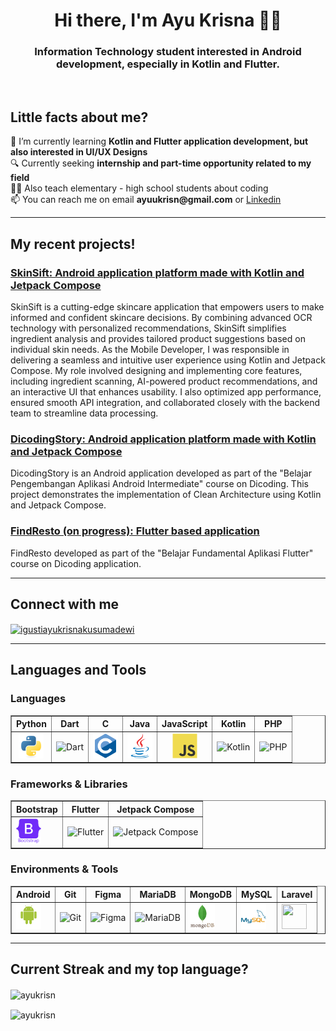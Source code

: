 <h1 align="center">Hi there, I'm Ayu Krisna 🍑🌿</h1>
<h3 align="center">Information Technology student interested in Android development, especially in Kotlin and Flutter.</h3> <br>


<h2>Little facts about me?</h2>
🌱 I’m currently learning <b>Kotlin and Flutter application development, but also interested in UI/UX Designs</b><br>
🔍 Currently seeking <b>internship and part-time opportunity related to my field</b><br>
👩‍🏫 Also teach elementary - high school students about coding <br>
📫 You can reach me on email <b>ayuukrisn@gmail.com</b> or <a href="https://www.linkedin.com/in/igustiayukrisnakusumadewi/">Linkedin</a> <br>

<hr>

<h2>My recent projects!</h2>
<h3>
  <a href="https://github.com/skinsift/skinsift">SkinSift: Android application platform made with Kotlin and Jetpack Compose</a>
</h3>
SkinSift is a cutting-edge skincare application that empowers users to make informed and confident skincare decisions. By combining advanced OCR technology with personalized recommendations, SkinSift simplifies ingredient analysis and provides tailored product suggestions based on individual skin needs. As the Mobile Developer, I was responsible in delivering a seamless and intuitive user experience using Kotlin and Jetpack Compose. My role involved designing and implementing core features, including ingredient scanning, AI-powered product recommendations, and an interactive UI that enhances usability. I also optimized app performance, ensured smooth API integration, and collaborated closely with the backend team to streamline data processing.
<h3>
  <a href="https://github.com/ayukrisn/dicoding-story">DicodingStory: Android application platform made with Kotlin and Jetpack Compose</a>
</h3>
DicodingStory is an Android application developed as part of the "Belajar Pengembangan Aplikasi Android Intermediate" course on Dicoding. This project demonstrates the implementation of Clean Architecture using Kotlin and Jetpack Compose.
<h3>
  <a href="https://github.com/ayukrisn/find-resto">FindResto (on progress): Flutter based application </a>
</h3>
FindResto developed as part of the "Belajar Fundamental Aplikasi Flutter" course on Dicoding application.

<hr>

<h2 align="left">Connect with me</h2>
<p align="left">
<a href="https://linkedin.com/in/igustiayukrisnakusumadewi" target="blank"><img align="center" src="https://raw.githubusercontent.com/rahuldkjain/github-profile-readme-generator/master/src/images/icons/Social/linked-in-alt.svg" alt="igustiayukrisnakusumadewi" height="30" width="40" /></a>
</p>

<hr>

<h2 align="left">Languages and Tools</h2>
<h3>Languages</h3>
<table border="1" style="text-align: center">
  <tr>
    <th>Python</th>
    <th>Dart</th>
    <th>C</th>
    <th>Java</th>
    <th>JavaScript</th>
    <th>Kotlin</th>
    <th>PHP</th>
  </tr>
  <tr>
    <td><img src="https://raw.githubusercontent.com/devicons/devicon/master/icons/python/python-original.svg" alt="Python" width="40" height="40"/></td>
    <td><img src="https://www.vectorlogo.zone/logos/dartlang/dartlang-icon.svg" alt="Dart" width="40" height="40"/></td>
    <td><img src="https://raw.githubusercontent.com/devicons/devicon/master/icons/c/c-original.svg" alt="C" width="40" height="40"/></td>
    <td><img src="https://raw.githubusercontent.com/devicons/devicon/master/icons/java/java-original.svg" alt="Java" width="40" height="40"/></td>
    <td><img src="https://raw.githubusercontent.com/devicons/devicon/master/icons/javascript/javascript-original.svg" alt="JavaScript" width="40" height="40"/></td>
    <td><img src="https://www.vectorlogo.zone/logos/kotlinlang/kotlinlang-icon.svg" alt="Kotlin" width="40" height="40"/></td>
    <td><img src="https://www.vectorlogo.zone/logos/php/php-icon.svg" alt="PHP" width="40" height="40"/></td>
  </tr>
</table>

<h3>Frameworks & Libraries</h3>
<table border="1">
  <tr>
    <th>Bootstrap</th>
    <th>Flutter</th>
    <th>Jetpack Compose</th>
  </tr>
  <tr>
    <td><img src="https://raw.githubusercontent.com/devicons/devicon/master/icons/bootstrap/bootstrap-plain-wordmark.svg" alt="Bootstrap" width="40" height="40"/></td>
    <td><img src="https://www.vectorlogo.zone/logos/flutterio/flutterio-icon.svg" alt="Flutter" width="40" height="40"/></td>
    <td><img src="https://user-images.githubusercontent.com/29678011/201169741-7f95aae5-4cf7-462c-8cbd-e4dc5b0b2346.svg" alt="Jetpack Compose" width="40" height="40"/></td>
  </tr>
</table>

<h3>Environments & Tools</h3>
<table border="1">
  <tr>
    <th>Android</th>
    <th>Git</th>
    <th>Figma</th>
    <th>MariaDB</th>
    <th>MongoDB</th>
    <th>MySQL</th>
    <th>Laravel</th>
  </tr>
  <tr>
    <td><img src="https://raw.githubusercontent.com/devicons/devicon/master/icons/android/android-original-wordmark.svg" alt="Android" width="40" height="40"/></td>
    <td><img src="https://www.vectorlogo.zone/logos/git-scm/git-scm-icon.svg" alt="Git" width="40" height="40"/></td>
    <td><img src="https://www.vectorlogo.zone/logos/figma/figma-icon.svg" alt="Figma" width="40" height="40"/></td>
    <td><img src="https://www.vectorlogo.zone/logos/mariadb/mariadb-icon.svg" alt="MariaDB" width="40" height="40"/></td>
    <td><img src="https://raw.githubusercontent.com/devicons/devicon/master/icons/mongodb/mongodb-original-wordmark.svg" alt="MongoDB" width="40" height="40"/></td>
    <td><img src="https://raw.githubusercontent.com/devicons/devicon/master/icons/mysql/mysql-original-wordmark.svg" alt="MySQL" width="40" height="40"/></td>
     <td><img src="https://www.vectorlogo.zone/logos/laravel/laravel-icon.svg" width="40" height="40"/></td>
  </tr>
</table>


<hr>
<h2 align="left">Current Streak and my top language?</h2>
<p><img align="center" src="https://github-readme-streak-stats.herokuapp.com/?user=ayukrisn&" alt="ayukrisn" /></p>
<p><img align="center" src="https://github-readme-stats.vercel.app/api/top-langs/?username=ayukrisn&layout=compact&" alt="ayukrisn" /></p>
